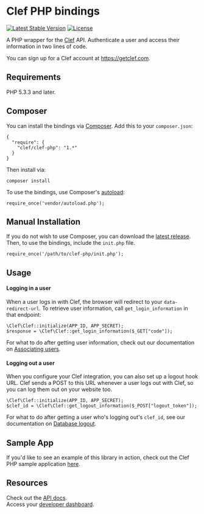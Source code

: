# Clef PHP bindings

[![Latest Stable Version](https://poser.pugx.org/clef/clef-php/v/stable.svg)](https://packagist.org/packages/clef/clef-php)
[![License](https://poser.pugx.org/clef/clef-php/license.svg)](https://packagist.org/packages/clef/clef-php)

A PHP wrapper for the [Clef](https://getclef.com/) API. Authenticate a user and access their information in two lines of code. 

You can sign up for a Clef account at https://getclef.com.

## Requirements

PHP 5.3.3 and later.

## Composer

You can install the bindings via [Composer](http://getcomposer.org/). Add this to your `composer.json`:

    {
      "require": {
        "clef/clef-php": "1.*"
      }
    }

Then install via:

    composer install

To use the bindings, use Composer's [autoload](https://getcomposer.org/doc/00-intro.md#autoloading):

    require_once('vendor/autoload.php');

## Manual Installation

If you do not wish to use Composer, you can download the [latest release](https://github.com/clef/clef-php/releases). Then, to use the bindings, include the `init.php` file.

    require_once('/path/to/clef-php/init.php');


Usage
-----

#### Logging in a user

When a user logs in with Clef, the browser will redirect to your `data-redirect-url`. To retrieve user information, call `get_login_information` in that endpoint: 

    \Clef\Clef::initialize(APP_ID, APP_SECRET);
    $response = \Clef\Clef::get_login_information($_GET["code"]);

For what to do after getting user information, check out our documentation on
[Associating users](http://docs.getclef.com/v1.0/docs/persisting-users).

#### Logging out a user

When you configure your Clef integration, you can also set up a logout hook URL. Clef sends a POST to this URL whenever a user logs out with Clef, so you can log them out on your website too.

    \Clef\Clef::initialize(APP_ID, APP_SECRET);
    $clef_id = \Clef\Clef::get_logout_information($_POST["logout_token"]);

For what to do after getting a user who's logging out's `clef_id`, see our
documentation on [Database
logout](http://docs.getclef.com/v1.0/docs/database-logout).


Sample App
----------

If you'd like to see an example of this library in action, check out the Clef PHP sample application [here](https://github.com/clef/sample-php).
 
Resources
--------
Check out the [API docs](http://docs.getclef.com/v1.0/docs/).     
Access your [developer dashboard](https://getclef.com/user/login).
